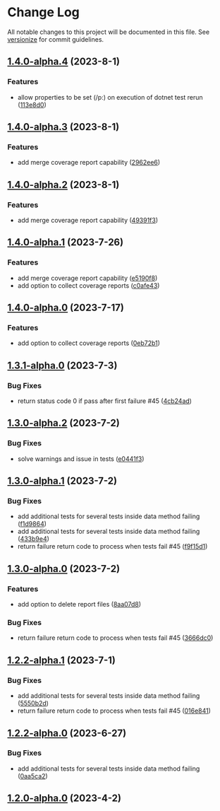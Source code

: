 # Change Log

All notable changes to this project will be documented in this file. See [versionize](https://github.com/versionize/versionize) for commit guidelines.

<a name="1.4.0-alpha.4"></a>
## [1.4.0-alpha.4](https://www.github.com/joaoopereira/dotnet-test-rerun/releases/tag/v1.4.0-alpha.4) (2023-8-1)

### Features

* allow properties to be set (/p:) on execution of dotnet test rerun ([113e8d0](https://www.github.com/joaoopereira/dotnet-test-rerun/commit/113e8d0ccacff375ea86833b50fb7c05a73b1efa))

<a name="1.4.0-alpha.3"></a>
## [1.4.0-alpha.3](https://www.github.com/joaoopereira/dotnet-test-rerun/releases/tag/v1.4.0-alpha.3) (2023-8-1)

### Features

* add merge coverage report capability ([2962ee6](https://www.github.com/joaoopereira/dotnet-test-rerun/commit/2962ee6a25712c3e30edc37ef8475d330997f81c))

<a name="1.4.0-alpha.2"></a>
## [1.4.0-alpha.2](https://www.github.com/joaoopereira/dotnet-test-rerun/releases/tag/v1.4.0-alpha.2) (2023-8-1)

### Features

* add merge coverage report capability ([49391f3](https://www.github.com/joaoopereira/dotnet-test-rerun/commit/49391f3ea89882d2b92ed174d27c690944011c87))

<a name="1.4.0-alpha.1"></a>
## [1.4.0-alpha.1](https://www.github.com/joaoopereira/dotnet-test-rerun/releases/tag/v1.4.0-alpha.1) (2023-7-26)

### Features

* add merge coverage report capability ([e5190f8](https://www.github.com/joaoopereira/dotnet-test-rerun/commit/e5190f89ed098cde647e6cbe9320de4ca3b3a931))
* add option to collect coverage reports ([c0afe43](https://www.github.com/joaoopereira/dotnet-test-rerun/commit/c0afe43b58a04821f56ee06cd67b1dbe983184e7))

<a name="1.4.0-alpha.0"></a>
## [1.4.0-alpha.0](https://www.github.com/joaoopereira/dotnet-test-rerun/releases/tag/v1.4.0-alpha.0) (2023-7-17)

### Features

* add option to collect coverage reports ([0eb72b1](https://www.github.com/joaoopereira/dotnet-test-rerun/commit/0eb72b1c3318d13d5e6d79a7ec40d15d3e24104e))

<a name="1.3.1-alpha.0"></a>
## [1.3.1-alpha.0](https://www.github.com/joaoopereira/dotnet-test-rerun/releases/tag/v1.3.1-alpha.0) (2023-7-3)

### Bug Fixes

* return status code 0 if pass after first failure #45 ([4cb24ad](https://www.github.com/joaoopereira/dotnet-test-rerun/commit/4cb24ada8a212224f91a56c4b171489c22d377fa))

<a name="1.3.0-alpha.2"></a>
## [1.3.0-alpha.2](https://www.github.com/joaoopereira/dotnet-test-rerun/releases/tag/v1.3.0-alpha.2) (2023-7-2)

### Bug Fixes

* solve warnings and issue in tests ([e0441f3](https://www.github.com/joaoopereira/dotnet-test-rerun/commit/e0441f301cfc862dce7c32b84e12aef46dd0e65a))

<a name="1.3.0-alpha.1"></a>
## [1.3.0-alpha.1](https://www.github.com/joaoopereira/dotnet-test-rerun/releases/tag/v1.3.0-alpha.1) (2023-7-2)

### Bug Fixes

* add additional tests for several tests inside data method failing ([f1d9864](https://www.github.com/joaoopereira/dotnet-test-rerun/commit/f1d9864d15d429a4b7cb2ab6a3b70057508104ab))
* add additional tests for several tests inside data method failing ([433b9e4](https://www.github.com/joaoopereira/dotnet-test-rerun/commit/433b9e4f3bcaadd3a62d08e4c9bc76561533f206))
* return failure return code to process when tests fail #45 ([f9f15d1](https://www.github.com/joaoopereira/dotnet-test-rerun/commit/f9f15d1858a449a9a682fd03920bca6e5eca7a5b))

<a name="1.3.0-alpha.0"></a>
## [1.3.0-alpha.0](https://www.github.com/joaoopereira/dotnet-test-rerun/releases/tag/v1.3.0-alpha.0) (2023-7-2)

### Features

* add option to delete report files ([8aa07d8](https://www.github.com/joaoopereira/dotnet-test-rerun/commit/8aa07d882f2686bcd1ee00da8dc487041edaa4ad))

### Bug Fixes

* return failure return code to process when tests fail #45 ([3666dc0](https://www.github.com/joaoopereira/dotnet-test-rerun/commit/3666dc0a47a27cf681c8c5189cea7b5e720511e7))

<a name="1.2.2-alpha.1"></a>
## [1.2.2-alpha.1](https://www.github.com/joaoopereira/dotnet-test-rerun/releases/tag/v1.2.2-alpha.1) (2023-7-1)

### Bug Fixes

* add additional tests for several tests inside data method failing ([5550b2d](https://www.github.com/joaoopereira/dotnet-test-rerun/commit/5550b2d8885f7b1fcdeef08d2b25f7e9c2d9c193))
* return failure return code to process when tests fail #45 ([016e841](https://www.github.com/joaoopereira/dotnet-test-rerun/commit/016e841d3d32b9360fa4601da18617f42100fbfc))

<a name="1.2.2-alpha.0"></a>
## [1.2.2-alpha.0](https://www.github.com/joaoopereira/dotnet-test-rerun/releases/tag/v1.2.2-alpha.0) (2023-6-27)

### Bug Fixes

* add additional tests for several tests inside data method failing ([0aa5ca2](https://www.github.com/joaoopereira/dotnet-test-rerun/commit/0aa5ca2aafad864667bbf0012aa4dca80caee651))

<a name="1.2.0-alpha.0"></a>
## [1.2.0-alpha.0](https://www.github.com/joaoopereira/dotnet-test-rerun/releases/tag/v1.2.0-alpha.0) (2023-4-2)